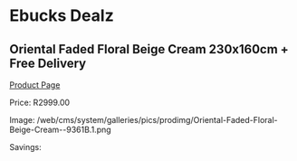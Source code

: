 
# Ebucks Dealz
## Oriental Faded Floral Beige Cream 230x160cm + Free Delivery
[Product Page](https://www.ebucks.com/web/shop/productSelected.do?prodId=1210461888&catId=1209942745)

Price: R2999.00

Image: /web/cms/system/galleries/pics/prodimg/Oriental-Faded-Floral-Beige-Cream--9361B.1.png

Savings: 


	